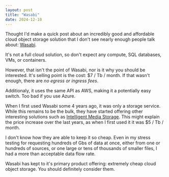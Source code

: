```yaml
---
layout: post
title: "Wasabi"
date: 2024-12-10
---
```


Thought I'd make a quick post about an incredibly good and affordable cloud object storage solution that I don't see nearly enough people talk about: [Wasabi](https://wasabi.com/).

It's not a full cloud solution, so don't expect any compute, SQL databases, VMs, or containers.

However, that isn't the point of Wasabi, nor is it why you should be interested.
It's selling point is the cost: $7 / Tb / month.
If that wasn't enough, there are *no egress or ingress fees*.

Additionaly, it uses the same API as AWS, making it a potentially easy switch.
Too bad if you use Azure.

When I first used Wasabi some 4 years ago, it was only a storage service.
While this remains to be the bulk, they have started offering other interesting solutions such as [Intelligent Media Storage](https://wasabi.com/cloud-object-storage/wasabi-air).
This might explain the price increase over the last years, as when I first used it it was $5 / Tb / month.

I don't know how they are able to keep it so cheap.
Even in my stress testing for requesting hundreds of Gbs of data at once, either from one or hundreds of sources, or one large or tens of thousands of smaller files, I had a more than acceptable data flow rate.

Wasabi has kept to it's primary product offering: extremely cheap cloud object storage.
You should definitely consider them.
